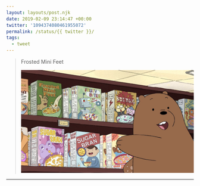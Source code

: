```yaml
---
layout: layouts/post.njk
date: 2019-02-09 23:14:47 +00:00
twitter: '1094374080461955072'
permalink: /status/{{ twitter }}/
tags: 
  - tweet
---
```


> Frosted Mini Feet 
> 
> ![A We Bare Bears screencap: Grizz (a grizzly bear) points at a shelf of cereal boxes. One has an anthropomorphic foot mascot and is called Frosted Mini Feet.](/img/1094374080461955072-Dy_-xGyVsAALwR8.jpg)

---
